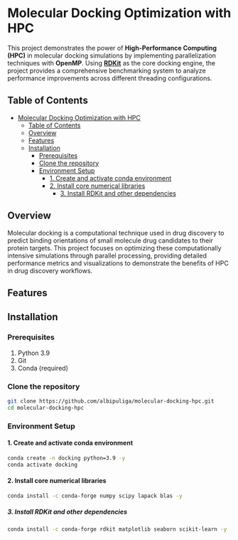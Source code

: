 # Molecular Docking Optimization with HPC

This project demonstrates the power of **High-Performance Computing (HPC)** in molecular docking simulations by implementing parallelization techniques with **OpenMP**. Using [**RDKit**](https://www.rdkit.org/) as the core docking engine, the project provides a comprehensive benchmarking system to analyze performance improvements across different threading configurations.

## Table of Contents

- [Molecular Docking Optimization with HPC](#molecular-docking-optimization-with-hpc)
  - [Table of Contents](#table-of-contents)
  - [Overview](#overview)
  - [Features](#features)
  - [Installation](#installation)
    - [Prerequisites](#prerequisites)
    - [Clone the repository](#clone-the-repository)
    - [Environment Setup](#environment-setup)
      - [1. Create and activate conda environment](#1-create-and-activate-conda-environment)
      - [2. Install core numerical libraries](#2-install-core-numerical-libraries)
        - [3. Install RDKit and other dependencies](#3-install-rdkit-and-other-dependencies)

## Overview

Molecular docking is a computational technique used in drug discovery to predict binding orientations of small molecule drug candidates to their protein targets. This project focuses on optimizing these computationally intensive simulations through parallel processing, providing detailed performance metrics and visualizations to demonstrate the benefits of HPC in drug discovery workflows.

## Features

## Installation

### Prerequisites

1. Python 3.9
2. Git
3. Conda (required)

### Clone the repository

```bash
git clone https://github.com/albipuliga/molecular-docking-hpc.git
cd molecular-docking-hpc
```

### Environment Setup

#### 1. Create and activate conda environment

```bash
conda create -n docking python=3.9 -y
conda activate docking
```

#### 2. Install core numerical libraries

```bash
conda install -c conda-forge numpy scipy lapack blas -y
```

##### 3. Install RDKit and other dependencies

```bash
conda install -c conda-forge rdkit matplotlib seaborn scikit-learn -y
```
